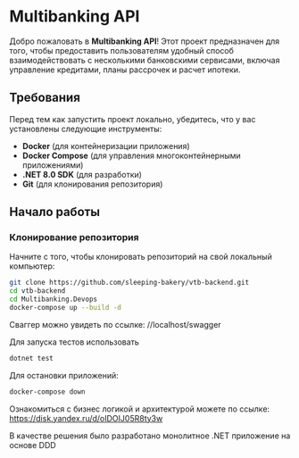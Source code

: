# Multibanking API

Добро пожаловать в **Multibanking API**! Этот проект предназначен для того, чтобы предоставить пользователям удобный способ взаимодействовать с несколькими банковскими сервисами, включая управление кредитами, планы рассрочек и расчет ипотеки.

## Требования

Перед тем как запустить проект локально, убедитесь, что у вас установлены следующие инструменты:

- **Docker** (для контейнеризации приложения)
- **Docker Compose** (для управления многоконтейнерными приложениями)
- **.NET 8.0 SDK** (для разработки)
- **Git** (для клонирования репозитория)

## Начало работы

### Клонирование репозитория

Начните с того, чтобы клонировать репозиторий на свой локальный компьютер:

```bash
git clone https://github.com/sleeping-bakery/vtb-backend.git
cd vtb-backend
cd Multibanking.Devops
docker-compose up --build -d
```
Сваггер можно увидеть по ссылке: //localhost/swagger

Для запуска тестов использовать
```bash
dotnet test
```

Для остановки приложений:
```bash
docker-compose down
```

Ознакомиться с бизнес логикой и архитектурой можете по ссылке:
https://disk.yandex.ru/d/oIDOIJ05R8ty3w

В качестве решения было разработано монолитное .NET приложение на основе DDD
